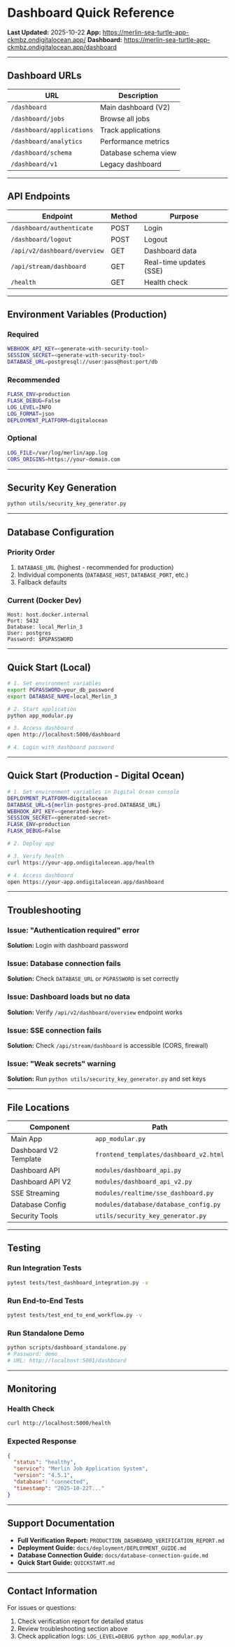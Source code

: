 # Dashboard Quick Reference

**Last Updated:** 2025-10-22
**App:** https://merlin-sea-turtle-app-ckmbz.ondigitalocean.app/
**Dashboard:** https://merlin-sea-turtle-app-ckmbz.ondigitalocean.app/dashboard

---

## Dashboard URLs

| URL | Description |
|-----|-------------|
| `/dashboard` | Main dashboard (V2) |
| `/dashboard/jobs` | Browse all jobs |
| `/dashboard/applications` | Track applications |
| `/dashboard/analytics` | Performance metrics |
| `/dashboard/schema` | Database schema view |
| `/dashboard/v1` | Legacy dashboard |

---

## API Endpoints

| Endpoint | Method | Purpose |
|----------|--------|---------|
| `/dashboard/authenticate` | POST | Login |
| `/dashboard/logout` | POST | Logout |
| `/api/v2/dashboard/overview` | GET | Dashboard data |
| `/api/stream/dashboard` | GET | Real-time updates (SSE) |
| `/health` | GET | Health check |

---

## Environment Variables (Production)

### Required
```bash
WEBHOOK_API_KEY=<generate-with-security-tool>
SESSION_SECRET=<generate-with-security-tool>
DATABASE_URL=postgresql://user:pass@host:port/db
```

### Recommended
```bash
FLASK_ENV=production
FLASK_DEBUG=False
LOG_LEVEL=INFO
LOG_FORMAT=json
DEPLOYMENT_PLATFORM=digitalocean
```

### Optional
```bash
LOG_FILE=/var/log/merlin/app.log
CORS_ORIGINS=https://your-domain.com
```

---

## Security Key Generation

```bash
python utils/security_key_generator.py
```

---

## Database Configuration

### Priority Order
1. `DATABASE_URL` (highest - recommended for production)
2. Individual components (`DATABASE_HOST`, `DATABASE_PORT`, etc.)
3. Fallback defaults

### Current (Docker Dev)
```
Host: host.docker.internal
Port: 5432
Database: local_Merlin_3
User: postgres
Password: $PGPASSWORD
```

---

## Quick Start (Local)

```bash
# 1. Set environment variables
export PGPASSWORD=your_db_password
export DATABASE_NAME=local_Merlin_3

# 2. Start application
python app_modular.py

# 3. Access dashboard
open http://localhost:5000/dashboard

# 4. Login with dashboard password
```

---

## Quick Start (Production - Digital Ocean)

```bash
# 1. Set environment variables in Digital Ocean console
DEPLOYMENT_PLATFORM=digitalocean
DATABASE_URL=${merlin-postgres-prod.DATABASE_URL}
WEBHOOK_API_KEY=<generated-key>
SESSION_SECRET=<generated-secret>
FLASK_ENV=production
FLASK_DEBUG=False

# 2. Deploy app

# 3. Verify health
curl https://your-app.ondigitalocean.app/health

# 4. Access dashboard
open https://your-app.ondigitalocean.app/dashboard
```

---

## Troubleshooting

### Issue: "Authentication required" error
**Solution:** Login with dashboard password

### Issue: Database connection fails
**Solution:** Check `DATABASE_URL` or `PGPASSWORD` is set correctly

### Issue: Dashboard loads but no data
**Solution:** Verify `/api/v2/dashboard/overview` endpoint works

### Issue: SSE connection fails
**Solution:** Check `/api/stream/dashboard` is accessible (CORS, firewall)

### Issue: "Weak secrets" warning
**Solution:** Run `python utils/security_key_generator.py` and set keys

---

## File Locations

| Component | Path |
|-----------|------|
| Main App | `app_modular.py` |
| Dashboard V2 Template | `frontend_templates/dashboard_v2.html` |
| Dashboard API | `modules/dashboard_api.py` |
| Dashboard API V2 | `modules/dashboard_api_v2.py` |
| SSE Streaming | `modules/realtime/sse_dashboard.py` |
| Database Config | `modules/database/database_config.py` |
| Security Tools | `utils/security_key_generator.py` |

---

## Testing

### Run Integration Tests
```bash
pytest tests/test_dashboard_integration.py -v
```

### Run End-to-End Tests
```bash
pytest tests/test_end_to_end_workflow.py -v
```

### Run Standalone Demo
```bash
python scripts/dashboard_standalone.py
# Password: demo
# URL: http://localhost:5001/dashboard
```

---

## Monitoring

### Health Check
```bash
curl http://localhost:5000/health
```

### Expected Response
```json
{
  "status": "healthy",
  "service": "Merlin Job Application System",
  "version": "4.5.1",
  "database": "connected",
  "timestamp": "2025-10-22T..."
}
```

---

## Support Documentation

- **Full Verification Report:** `PRODUCTION_DASHBOARD_VERIFICATION_REPORT.md`
- **Deployment Guide:** `docs/deployment/DEPLOYMENT_GUIDE.md`
- **Database Connection Guide:** `docs/database-connection-guide.md`
- **Quick Start Guide:** `QUICKSTART.md`

---

## Contact Information

For issues or questions:
1. Check verification report for detailed status
2. Review troubleshooting section above
3. Check application logs: `LOG_LEVEL=DEBUG python app_modular.py`
